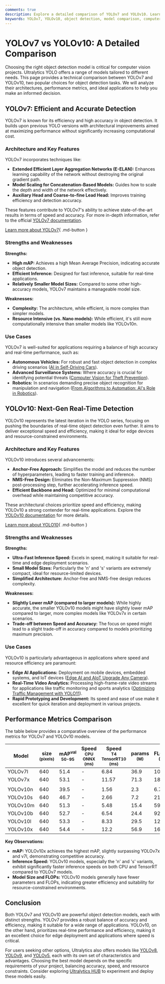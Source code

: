 ```yaml
---
comments: true
description: Explore a detailed comparison of YOLOv7 and YOLOv10. Learn about their architectures, performance, and use cases to choose the best model for your needs.
keywords: YOLOv7, YOLOv10, object detection, model comparison, computer vision, real-time AI, AI models, YOLO performance
---
```


# YOLOv7 vs YOLOv10: A Detailed Comparison

Choosing the right object detection model is critical for computer vision projects. Ultralytics YOLO offers a range of models tailored to different needs. This page provides a technical comparison between YOLOv7 and YOLOv10, two popular choices for object detection tasks. We will analyze their architectures, performance metrics, and ideal applications to help you make an informed decision.

<script async src="https://cdn.jsdelivr.net/npm/chart.js"></script>
<script defer src="../../javascript/benchmark.js"></script>

<canvas id="modelComparisonChart" width="1024" height="400" active-models='["YOLOv7", "YOLOv10"]'></canvas>

## YOLOv7: Efficient and Accurate Detection

YOLOv7 is known for its efficiency and high accuracy in object detection. It builds upon previous YOLO versions with architectural improvements aimed at maximizing performance without significantly increasing computational cost.

### Architecture and Key Features

YOLOv7 incorporates techniques like:

- **Extended Efficient Layer Aggregation Networks (E-ELAN):** Enhances learning capability of the network without destroying the original gradient path.
- **Model Scaling for Concatenation-Based Models:** Guides how to scale the depth and width of the network effectively.
- **Auxiliary Head and Coarse-to-fine Lead Head:** Improves training efficiency and detection accuracy.

These features contribute to YOLOv7's ability to achieve state-of-the-art results in terms of speed and accuracy. For more in-depth information, refer to the official [YOLOv7 documentation](https://docs.ultralytics.com/models/yolov7/).

[Learn more about YOLOv7](https://docs.ultralytics.com/models/yolov7/){ .md-button }

### Strengths and Weaknesses

**Strengths:**

- **High mAP:** Achieves a high Mean Average Precision, indicating accurate object detection.
- **Efficient Inference:** Designed for fast inference, suitable for real-time applications.
- **Relatively Smaller Model Sizes:** Compared to some other high-accuracy models, YOLOv7 maintains a manageable model size.

**Weaknesses:**

- **Complexity:** The architecture, while efficient, is more complex than simpler models.
- **Resource Intensive (vs. Nano models):** While efficient, it's still more computationally intensive than smaller models like YOLOv10n.

### Use Cases

YOLOv7 is well-suited for applications requiring a balance of high accuracy and real-time performance, such as:

- **Autonomous Vehicles:** For robust and fast object detection in complex driving scenarios ([AI in Self-Driving Cars](https://www.ultralytics.com/solutions/ai-in-self-driving)).
- **Advanced Surveillance Systems:** Where accuracy is crucial for identifying potential threats ([Computer Vision for Theft Prevention](https://www.ultralytics.com/blog/computer-vision-for-theft-prevention-enhancing-security)).
- **Robotics:** In scenarios demanding precise object recognition for manipulation and navigation ([From Algorithms to Automation: AI's Role in Robotics](https://www.ultralytics.com/blog/from-algorithms-to-automation-ais-role-in-robotics)).

## YOLOv10: Next-Gen Real-Time Detection

YOLOv10 represents the latest iteration in the YOLO series, focusing on pushing the boundaries of real-time object detection even further. It aims to deliver exceptional speed and efficiency, making it ideal for edge devices and resource-constrained environments.

### Architecture and Key Features

YOLOv10 introduces several advancements:

- **Anchor-Free Approach:** Simplifies the model and reduces the number of hyperparameters, leading to faster training and inference.
- **NMS-Free Design:** Eliminates the Non-Maximum Suppression (NMS) post-processing step, further accelerating inference speed.
- **Efficient Backbone and Head:** Optimized for minimal computational overhead while maintaining competitive accuracy.

These architectural choices prioritize speed and efficiency, making YOLOv10 a strong contender for real-time applications. Explore the [YOLOv10 documentation](https://docs.ultralytics.com/models/yolov10/) for more details.

[Learn more about YOLO10](https://docs.ultralytics.com/models/yolov10/){ .md-button }

### Strengths and Weaknesses

**Strengths:**

- **Ultra-Fast Inference Speed:** Excels in speed, making it suitable for real-time and edge deployment scenarios.
- **Small Model Sizes:** Particularly the 'n' and 's' variants are extremely compact, ideal for resource-limited devices.
- **Simplified Architecture:** Anchor-free and NMS-free design reduces complexity.

**Weaknesses:**

- **Slightly Lower mAP (compared to larger models):** While highly accurate, the smaller YOLOv10 models might have slightly lower mAP compared to larger, more complex models like YOLOv7x in certain scenarios.
- **Trade-off between Speed and Accuracy:** The focus on speed might lead to a slight trade-off in accuracy compared to models prioritizing maximum precision.

### Use Cases

YOLOv10 is particularly advantageous in applications where speed and resource efficiency are paramount:

- **Edge AI Applications:** Deployment on mobile devices, embedded systems, and IoT devices ([Edge AI and AIoT Upgrade Any Camera](https://www.ultralytics.com/blog/edge-ai-and-aiot-upgrade-any-camera-with-ultralytics-yolov8-in-a-no-code-way)).
- **Real-Time Video Analytics:** Processing high-frame-rate video streams for applications like traffic monitoring and sports analytics ([Optimizing Traffic Management with YOLO11](https://www.ultralytics.com/blog/optimizingtraffic-management-with-ultralytics-yolo11)).
- **Rapid Prototyping and Development:** Its speed and ease of use make it excellent for quick iteration and deployment in various projects.

## Performance Metrics Comparison

The table below provides a comparative overview of the performance metrics for YOLOv7 and YOLOv10 models.

| Model    | size<br><sup>(pixels) | mAP<sup>val<br>50-95 | Speed<br><sup>CPU ONNX<br>(ms) | Speed<br><sup>T4 TensorRT10<br>(ms) | params<br><sup>(M) | FLOPs<br><sup>(B) |
| -------- | --------------------- | -------------------- | ------------------------------ | ----------------------------------- | ------------------ | ----------------- |
| YOLOv7l  | 640                   | 51.4                 | -                              | 6.84                                | 36.9               | 104.7             |
| YOLOv7x  | 640                   | 53.1                 | -                              | 11.57                               | 71.3               | 189.9             |
|          |                       |                      |                                |                                     |                    |                   |
| YOLOv10n | 640                   | 39.5                 | -                              | 1.56                                | 2.3                | 6.7               |
| YOLOv10s | 640                   | 46.7                 | -                              | 2.66                                | 7.2                | 21.6              |
| YOLOv10m | 640                   | 51.3                 | -                              | 5.48                                | 15.4               | 59.1              |
| YOLOv10b | 640                   | 52.7                 | -                              | 6.54                                | 24.4               | 92.0              |
| YOLOv10l | 640                   | 53.3                 | -                              | 8.33                                | 29.5               | 120.3             |
| YOLOv10x | 640                   | 54.4                 | -                              | 12.2                                | 56.9               | 160.4             |

**Key Observations:**

- **mAP:** YOLOv10x achieves the highest mAP, slightly surpassing YOLOv7x and v7l, demonstrating competitive accuracy.
- **Inference Speed:** YOLOv10 models, especially the 'n' and 's' variants, exhibit significantly faster inference speeds on both CPU and TensorRT compared to YOLOv7 models.
- **Model Size and FLOPs:** YOLOv10 models generally have fewer parameters and FLOPs, indicating greater efficiency and suitability for resource-constrained environments.

## Conclusion

Both YOLOv7 and YOLOv10 are powerful object detection models, each with distinct strengths. YOLOv7 provides a robust balance of accuracy and efficiency, making it suitable for a wide range of applications. YOLOv10, on the other hand, prioritizes real-time performance and efficiency, making it an excellent choice for edge deployment and applications where speed is critical.

For users seeking other options, Ultralytics also offers models like [YOLOv8](https://docs.ultralytics.com/models/yolov8/), [YOLOv9](https://docs.ultralytics.com/models/yolov9/), and [YOLOv5](https://docs.ultralytics.com/models/yolov5/), each with its own set of characteristics and advantages. Choosing the best model depends on the specific requirements of your project, balancing accuracy, speed, and resource constraints. Consider exploring [Ultralytics HUB](https://www.ultralytics.com/hub) to experiment and deploy these models easily.
